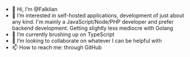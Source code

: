 - 👋 Hi, I’m @Falklian
- 👀 I’m interested in self-hosted applications, development of just about any kind. I'm mainly a JavaScript/Node/PHP developer and prefer backend development. Getting slightly less mediocre with Golang
- 🌱 I’m currently brushing up on TypeScript 
- 💞️ I’m looking to collaborate on whatever I can be helpful with
- 📫 How to reach me: through GitHub

<!---
Falklian/Falklian is a ✨ special ✨ repository because its `README.md` (this file) appears on your GitHub profile.
You can click the Preview link to take a look at your changes.
--->
